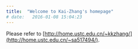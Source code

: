 ```yaml
---
title:  "Welcome to Kai-Zhang's homepage"
# date:   2016-01-08 15:04:23
---
```


Please refer to [http://home.ustc.edu.cn/~kkzhang/](http://home.ustc.edu.cn/~sa517494/).

